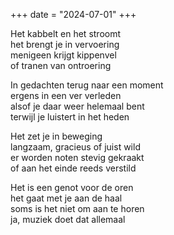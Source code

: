 +++
date = "2024-07-01"
+++

Het kabbelt en het stroomt\
het brengt je in vervoering\
menigeen krijgt kippenvel\
of tranen van ontroering

In gedachten terug naar een moment\
ergens in een ver verleden\
alsof je daar weer helemaal bent\
terwijl je luistert in het heden

Het zet je in beweging\
langzaam, gracieus of juist wild\
er worden noten stevig gekraakt\
of  aan het einde reeds verstild

Het is een genot voor de oren\
het gaat met je aan de haal\
soms is het niet om aan te horen\
ja, muziek doet dat allemaal
